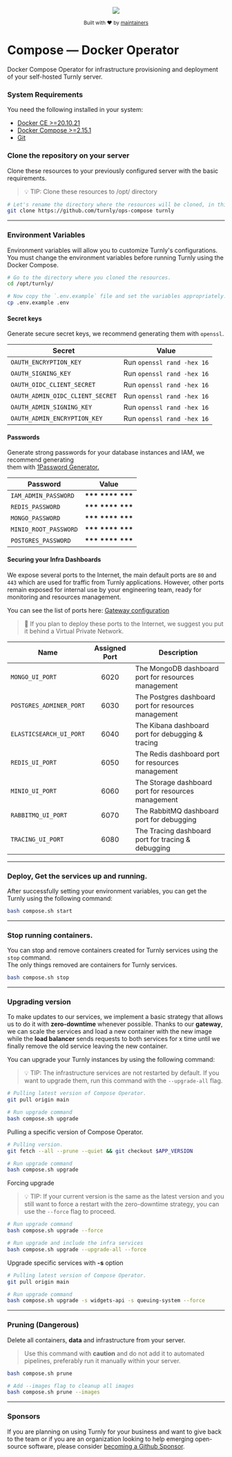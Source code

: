 <div align="center">
  <p align="center">
      <a href="https://turnly.app" target="_blank" rel="noopener">
          <img src="https://raw.githubusercontent.com/turnly/turnly/develop/docs/assets/github-header.png" />
      </a>
  </p>

  <p>
    <sub>
      Built with ❤︎ by
      <a href="https://github.com/turnly/turnly/blob/develop/OWNERS.md">
        maintainers
      </a>
    </sub>
  </p>
</div>

# Compose — Docker Operator

Docker Compose Operator for infrastructure provisioning and deployment of your self-hosted Turnly server.

### System Requirements

You need the following installed in your system:

- [Docker CE >=20.10.21](https://docs.docker.com/engine/release-notes)
- [Docker Compose >=2.15.1](https://docs.docker.com/compose/release-notes)
- [Git](https://git-scm.com/downloads)

### Clone the repository on your server

Clone these resources to your previously configured server with the basic requirements.

> 💡 TIP: Clone these resources to /opt/ directory

```sh
# Let's rename the directory where the resources will be cloned, in this case "turnly".
git clone https://github.com/turnly/ops-compose turnly
```

___

### Environment Variables

Environment variables will allow you to customize Turnly's configurations. \
You must change the environment variables before running Turnly using the Docker Compose.

```sh
# Go to the directory where you cloned the resources.
cd /opt/turnly/

# Now copy the `.env.example` file and set the variables appropriately.
cp .env.example .env
```
#### Secret keys

Generate secure secret keys, we recommend generating them with `openssl`.

| Secret                             | Value                        |
| ---------------------------------- | ---------------------------- |
| `OAUTH_ENCRYPTION_KEY`             | Run `openssl rand -hex 16`   |
| `OAUTH_SIGNING_KEY`                | Run `openssl rand -hex 16`   |
| `OAUTH_OIDC_CLIENT_SECRET`         | Run `openssl rand -hex 16`   |
| `OAUTH_ADMIN_OIDC_CLIENT_SECRET`   | Run `openssl rand -hex 16`   |
| `OAUTH_ADMIN_SIGNING_KEY`          | Run `openssl rand -hex 16`   |
| `OAUTH_ADMIN_ENCRYPTION_KEY`       | Run `openssl rand -hex 16`   |

#### Passwords

Generate strong passwords for your database instances and IAM, we recommend generating \
them with [1Password Generator.](https://1password.com/password-generator)

| Password                 | Value                |
| ------------------------ | :------------------: |
| `IAM_ADMIN_PASSWORD`     | __*** **** ***__     |
| `REDIS_PASSWORD`         | __*** **** ***__     |
| `MONGO_PASSWORD`         | __*** **** ***__     |
| `MINIO_ROOT_PASSWORD`    | __*** **** ***__     |
| `POSTGRES_PASSWORD`      | __*** **** ***__     |

#### Securing your Infra Dashboards

We expose several ports to the Internet, the main default ports are `80` and `443` which are
used for traffic from Turnly applications. However, other ports remain exposed for internal
use by your engineering team, ready for monitoring and resources management.

You can see the list of ports here: [Gateway configuration](/gateway.yml#L57)

> 🚨 If you plan to deploy these ports to the Internet, we suggest you put it behind a Virtual Private Network.

| Name                         | Assigned Port  | Description                                             |
| ---------------------------- | :------------: | ------------------------------------------------------- |
| `MONGO_UI_PORT`              | 6020           | The MongoDB dashboard port for resources management     |
| `POSTGRES_ADMINER_PORT`      | 6030           | The Postgres dashboard port for resources management    |
| `ELASTICSEARCH_UI_PORT`      | 6040           | The Kibana dashboard port for debugging & tracing       |
| `REDIS_UI_PORT`              | 6050           | The Redis dashboard port for resources management       |
| `MINIO_UI_PORT`              | 6060           | The Storage dashboard port for resources management     |
| `RABBITMQ_UI_PORT`           | 6070           | The RabbitMQ dashboard port for debugging               |
| `TRACING_UI_PORT`            | 6080           | The Tracing dashboard port for tracing & debugging      |

___

### Deploy, Get the services up and running.

After successfully setting your environment variables, you can get the Turnly using the following command:

```sh
bash compose.sh start
```

___

### Stop running containers.

You can stop and remove containers created for Turnly services using the `stop` command. \
The only things removed are containers for Turnly services.

```sh
bash compose.sh stop
```

___

### Upgrading version

To make updates to our services, we implement a basic strategy that allows us to do it
with **zero-downtime** whenever possible. Thanks to our **gateway**, we can scale the services
and load a new container with the new image while the **load balancer** sends requests
to both services for x time until we finally remove the old service leaving the new container.

You can upgrade your Turnly instances by using the following command:

> 💡 TIP: The infrastructure services are not restarted by default.
> If you want to upgrade them, run this command with the `--upgrade-all` flag.

```sh
# Pulling latest version of Compose Operator.
git pull origin main

# Run upgrade command
bash compose.sh upgrade
```

Pulling a specific version of Compose Operator.

```sh
# Pulling version.
git fetch --all --prune --quiet && git checkout $APP_VERSION

# Run upgrade command
bash compose.sh upgrade
```

Forcing upgrade

> 💡 TIP: If your current version is the same as the latest version and you still
> want to force a restart with the zero-downtime strategy, you can use the `--force` flag to proceed.

```sh
# Run upgrade command
bash compose.sh upgrade --force

# Run upgrade and include the infra services
bash compose.sh upgrade --upgrade-all --force
```

Upgrade specific services with **-s** option

```sh
# Pulling latest version of Compose Operator.
git pull origin main

# Run upgrade command
bash compose.sh upgrade -s widgets-api -s queuing-system --force
```

___

### Pruning (Dangerous)

Delete all containers, **data** and infrastructure from your server.

> Use this command with **caution** and do not add it to automated pipelines,
> preferably run it manually within your server.

```sh
bash compose.sh prune

# Add --images flag to cleanup all images
bash compose.sh prune --images
```

___

### Sponsors

If you are planning on using Turnly for your business and want to give back to the
team or if you are an organization looking to help emerging open-source
software, please consider [becoming a Github Sponsor](https://github.com/sponsors/efraa).
